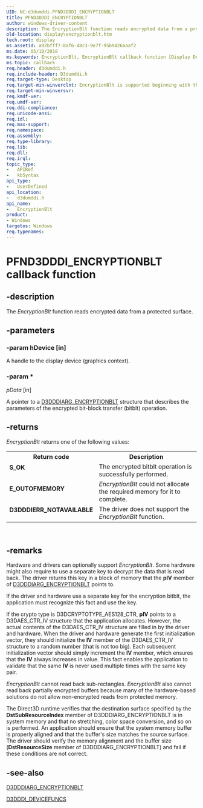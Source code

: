 ```yaml
---
UID: NC:d3dumddi.PFND3DDDI_ENCRYPTIONBLT
title: PFND3DDDI_ENCRYPTIONBLT
author: windows-driver-content
description: The EncryptionBlt function reads encrypted data from a protected surface.
old-location: display\encryptionblt.htm
tech.root: display
ms.assetid: a92bfff7-8af6-48c3-9e7f-95b9426aaaf2
ms.date: 05/10/2018
ms.keywords: EncryptionBlt, EncryptionBlt callback function [Display Devices], PFND3DDDI_ENCRYPTIONBLT, PFND3DDDI_ENCRYPTIONBLT callback, UserModeDisplayDriver_Functions_49cc68db-1210-44e5-80f1-347210dc6cf3.xml, d3dumddi/EncryptionBlt, display.encryptionblt
ms.topic: callback
req.header: d3dumddi.h
req.include-header: D3dumddi.h
req.target-type: Desktop
req.target-min-winverclnt: EncryptionBlt is supported beginning with the Windows 7 operating system.
req.target-min-winversvr: 
req.kmdf-ver: 
req.umdf-ver: 
req.ddi-compliance: 
req.unicode-ansi: 
req.idl: 
req.max-support: 
req.namespace: 
req.assembly: 
req.type-library: 
req.lib: 
req.dll: 
req.irql: 
topic_type:
-	APIRef
-	kbSyntax
api_type:
-	UserDefined
api_location:
-	d3dumddi.h
api_name:
-	EncryptionBlt
product:
- Windows
targetos: Windows
req.typenames: 
---
```


# PFND3DDDI_ENCRYPTIONBLT callback function


## -description


The <i>EncryptionBlt</i> function reads encrypted data from a protected surface.


## -parameters




### -param hDevice [in]

A handle to the display device (graphics context). 


### -param *








*pData* [in]

A pointer to a <a href="https://msdn.microsoft.com/library/windows/hardware/ff543105">D3DDDIARG_ENCRYPTIONBLT</a> structure that describes the parameters of the encrypted bit-block transfer (bitblt) operation. 


## -returns



<i>EncryptionBlt</i> returns one of the following values:

<table>
<tr>
<th>Return code</th>
<th>Description</th>
</tr>
<tr>
<td width="40%">
<dl>
<dt><b>S_OK</b></dt>
</dl>
</td>
<td width="60%">
The encrypted bitblt operation is successfully performed. 

</td>
</tr>
<tr>
<td width="40%">
<dl>
<dt><b>E_OUTOFMEMORY</b></dt>
</dl>
</td>
<td width="60%">
<i>EncryptionBlt</i> could not allocate the required memory for it to complete.

</td>
</tr>
<tr>
<td width="40%">
<dl>
<dt><b>D3DDDIERR_NOTAVAILABLE</b></dt>
</dl>
</td>
<td width="60%">
The driver does not support the <i>EncryptionBlt</i> function. 

</td>
</tr>
</table>
 




## -remarks



Hardware and drivers can optionally support <i>EncryptionBlt</i>. Some hardware might also require to use a separate key to decrypt the data that is read back. The driver returns this key in a block of memory that the <b>pIV</b> member of <a href="https://msdn.microsoft.com/library/windows/hardware/ff543105">D3DDDIARG_ENCRYPTIONBLT</a> points to. 

If the driver and hardware use a separate key for the encryption bitblt, the application must recognize this fact and use the key. 

If the crypto type is D3DCRYPTOTYPE_AES128_CTR, <b>pIV</b> points to a D3DAES_CTR_IV structure that the application allocates. However, the actual contents of the D3DAES_CTR_IV structure are filled in by the driver and hardware. When the driver and hardware generate the first initialization vector, they should initialize the <b>IV</b> member of the D3DAES_CTR_IV structure to a random number (that is not too big). Each subsequent initialization vector should simply increment the <b>IV</b> member, which ensures that the <b>IV</b> always increases in value. This fact enables the application to validate that the same <b>IV</b> is never used multiple times with the same key pair.

<i>EncryptionBlt</i> cannot read back sub-rectangles. <i>EncryptionBlt</i> also cannot read back partially encrypted buffers because many of the hardware-based solutions do not allow non-encrypted reads from protected memory.

The Direct3D runtime verifies that the destination surface specified by the <b>DstSubResourceIndex</b> member of D3DDDIARG_ENCRYPTIONBLT is in system memory and that no stretching, color space conversion, and so on is performed. An application should ensure that the system memory buffer is properly aligned and that the buffer's size matches the source surface. The driver should verify the memory alignment and the buffer size (<b>DstResourceSize</b> member of D3DDDIARG_ENCRYPTIONBLT) and fail if these conditions are not correct.




## -see-also




<a href="https://msdn.microsoft.com/library/windows/hardware/ff543105">D3DDDIARG_ENCRYPTIONBLT</a>



<a href="https://msdn.microsoft.com/library/windows/hardware/ff544519">D3DDDI_DEVICEFUNCS</a>
 

 

